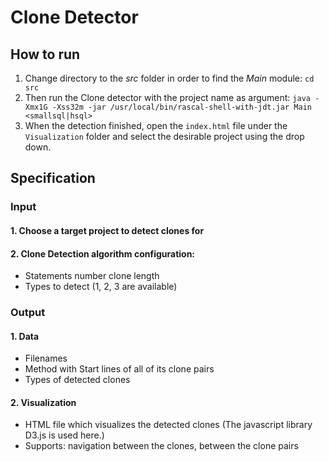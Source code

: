 # Clone Detector

## How to run

1. Change directory to the *src* folder in order to find the *Main* module:
    `cd src`
2. Then run the Clone detector with the project name as argument:
        `java -Xmx1G -Xss32m -jar /usr/local/bin/rascal-shell-with-jdt.jar Main <smallsql|hsql>`
3. When the detection finished, open the `index.html` file under the `Visualization` folder and select the desirable project using the drop down.

## Specification

### Input
#### 1. Choose a target project to detect clones for
#### 2. Clone Detection algorithm configuration:
- Statements number clone length
- Types to detect (1, 2, 3 are available)

### Output
#### 1. Data
- Filenames
- Method with Start lines of all of its clone pairs
- Types of detected clones

#### 2. Visualization
- HTML file which visualizes the detected clones (The javascript library D3.js is used here.)
- Supports: navigation between the clones, between the clone pairs
